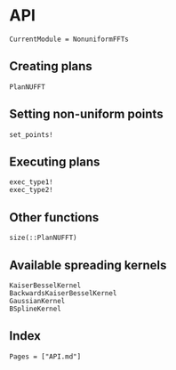 # API

```@meta
CurrentModule = NonuniformFFTs
```

## Creating plans

```@docs
PlanNUFFT
```

## Setting non-uniform points

```@docs
set_points!
```

## Executing plans

```@docs
exec_type1!
exec_type2!
```

## Other functions

```@docs
size(::PlanNUFFT)
```

## Available spreading kernels

```@docs
KaiserBesselKernel
BackwardsKaiserBesselKernel
GaussianKernel
BSplineKernel
```

## Index

```@index
Pages = ["API.md"]
```
